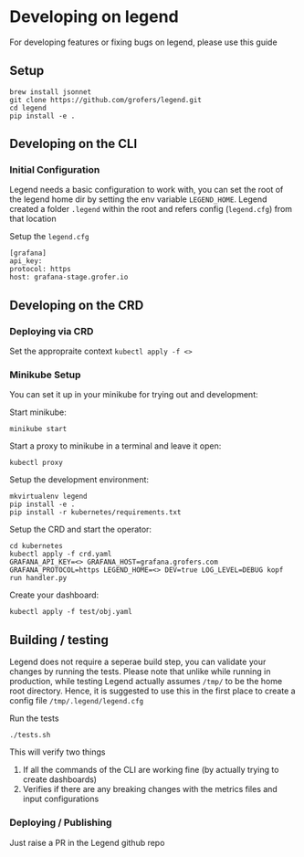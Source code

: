 # Developing on legend

For developing features or fixing bugs on legend, please use this guide 

## Setup

```shell
brew install jsonnet
git clone https://github.com/grofers/legend.git
cd legend
pip install -e .
```
## Developing on the CLI

### Initial Configuration

Legend needs a basic configuration to work with, you can set the root of the legend home dir
by setting the env variable `LEGEND_HOME`. Legend created a folder `.legend` within the root and
refers config (`legend.cfg`) from that location

Setup the `legend.cfg`
```shell
[grafana]
api_key: 
protocol: https
host: grafana-stage.grofer.io
```

## Developing on the CRD

### Deploying via CRD

Set the appropraite context 
`kubectl apply -f <>`

### Minikube Setup

You can set it up in your minikube for trying out and development:

Start minikube:
```
minikube start
```

Start a proxy to minikube in a terminal and leave it open:
```
kubectl proxy
```

Setup the development environment:
```
mkvirtualenv legend
pip install -e .
pip install -r kubernetes/requirements.txt
```

Setup the CRD and start the operator:
```
cd kubernetes
kubectl apply -f crd.yaml
GRAFANA_API_KEY=<> GRAFANA_HOST=grafana.grofers.com GRAFANA_PROTOCOL=https LEGEND_HOME=<> DEV=true LOG_LEVEL=DEBUG kopf run handler.py
```

Create your dashboard:
```
kubectl apply -f test/obj.yaml
```

## Building / testing

Legend does not require a seperae build step, you can validate your changes by running 
the tests. Please note that unlike while running in production, while testing Legend
actually assumes `/tmp/` to be the home root directory. Hence, it is suggested to use this 
in the first place to create a config file `/tmp/.legend/legend.cfg`

Run the tests
```shell
./tests.sh
```

This will verify two things
1. If all the commands of the CLI are working fine (by actually trying to create dashboards)
2. Verifies if there are any breaking changes with the metrics files and input configurations


### Deploying / Publishing

Just raise a PR in the Legend github repo